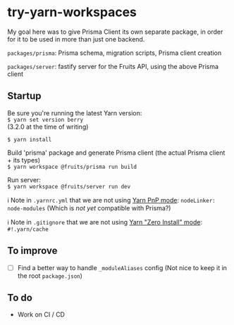 # try-yarn-workspaces

My goal here was to give Prisma Client its own separate package, in order for it to be used
in more than just one backend.

`packages/prisma`: Prisma schema, migration scripts, Prisma client creation

`packages/server`: fastify server for the Fruits API, using the above Prisma client

## Startup

Be sure you're running the latest Yarn version:  
`$ yarn set version berry`  
(3.2.0 at the time of writing)

`$ yarn install`

Build 'prisma' package and generate Prisma client (the actual Prisma client + its types)  
`$ yarn workspace @fruits/prisma run build`

Run server:  
`$ yarn workspace @fruits/server run dev`

ℹ️ Note in `.yarnrc.yml` that we are not using [Yarn PnP mode](https://yarnpkg.com/features/pnp): `nodeLinker: node-modules`
(Which is *not yet* compatible with Prisma?)

ℹ️ Note in `.gitignore` that we are not using [Yarn "Zero Install" mode](https://yarnpkg.com/features/zero-installs): `#!.yarn/cache`

## To improve

 - [ ] Find a better way to handle `_moduleAliases` config
(Not nice to keep it in the root `package.json`)

## To do

 - Work on CI / CD

